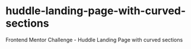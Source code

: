 # huddle-landing-page-with-curved-sections
 Frontend Mentor Challenge - Huddle Landing Page with curved sections
